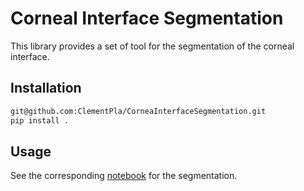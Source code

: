 
# Corneal Interface Segmentation

This library provides a set of tool for the segmentation of the corneal interface.

## Installation


```bash
git@github.com:ClementPla/CorneaInterfaceSegmentation.git
pip install .
```

## Usage

See the corresponding [notebook](notebooks/segment.ipynb) for the segmentation. 